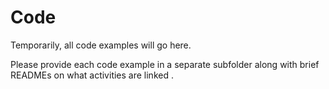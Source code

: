 # Code

Temporarily, all code examples will go here.

Please provide each code example in a separate subfolder along with brief READMEs on what activities are linked .

